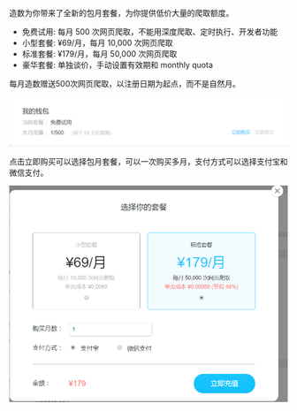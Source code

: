 造数为你带来了全新的包月套餐，为你提供低价大量的爬取额度。



* 免费试用: 每月 500 次网页爬取，不能用深度爬取、定时执行、开发者功能
* 小型套餐: ¥69/月，每月 10,000 次网页爬取
* 标准套餐: ¥179/月，每月 50,000 次网页爬取
* 豪华套餐: 单独谈价，手动设置有效期和 monthly quota



每月造数赠送500次网页爬取，以注册日期为起点，而不是自然月。

![](/assets/微信截图_20170718102042.png)

点击立即购买可以选择包月套餐，可以一次购买多月，支付方式可以选择支付宝和微信支付。

![](/assets/微信截图_20170718105026.png)

